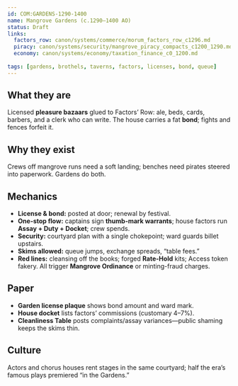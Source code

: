 ```yaml
---
id: COM:GARDENS-1290-1400
name: Mangrove Gardens (c.1290–1400 AO)
status: Draft
links:
  factors_row: canon/systems/commerce/morum_factors_row_c1296.md
  piracy: canon/systems/security/mangrove_piracy_compacts_c1200_1290.md
  economy: canon/systems/economy/taxation_finance_c0_1200.md
  
tags: [gardens, brothels, taverns, factors, licenses, bond, queue]
---
```

## What they are
Licensed **pleasure bazaars** glued to Factors’ Row: ale, beds, cards, barbers, and a clerk who can write. The house carries a fat **bond**; fights and fences forfeit it.

## Why they exist
Crews off mangrove runs need a soft landing; benches need pirates steered into paperwork. Gardens do both.

## Mechanics
- **License & bond:** posted at door; renewal by festival.  
- **One-stop flow:** captains sign **thumb-mark warrants**; house factors run **Assay + Duty + Docket**; crew spends.  
- **Security:** courtyard plan with a single chokepoint; ward guards billet upstairs.  
- **Skims allowed:** queue jumps, exchange spreads, “table fees.”  
- **Red lines:** cleansing off the books; forged **Rate-Hold** kits; Access token fakery. All trigger **Mangrove Ordinance** or minting-fraud charges.

## Paper
- **Garden license plaque** shows bond amount and ward mark.  
- **House docket** lists factors’ commissions (customary 4–7%).  
- **Cleanliness Table** posts complaints/assay variances—public shaming keeps the skims thin.

## Culture
Actors and chorus houses rent stages in the same courtyard; half the era’s famous plays premiered “in the Gardens.”
